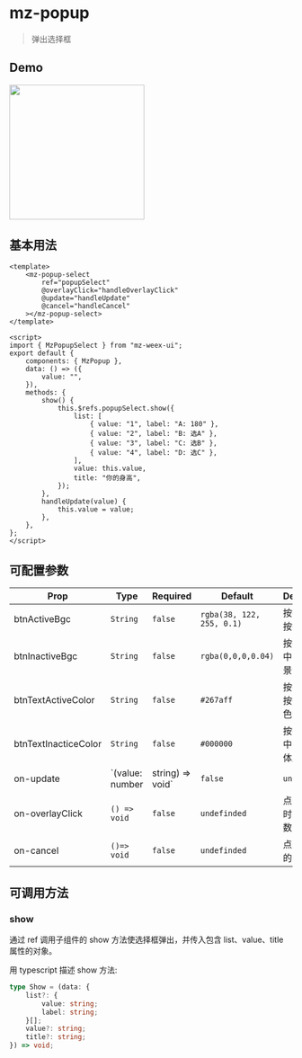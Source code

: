# mz-popup

> 弹出选择框

## Demo

<img src="../../example/mz-popup-mz-popup-select/example.jpg" width="240px"/>

## 基本用法

```vue
<template>
    <mz-popup-select
        ref="popupSelect"
        @overlayClick="handleOverlayClick"
        @update="handleUpdate"
        @cancel="handleCancel"
    ></mz-popup-select>
</template>

<script>
import { MzPopupSelect } from "mz-weex-ui";
export default {
    components: { MzPopup },
    data: () => ({
        value: "",
    }),
    methods: {
        show() {
            this.$refs.popupSelect.show({
                list: [
                    { value: "1", label: "A: 180" },
                    { value: "2", label: "B: 选A" },
                    { value: "3", label: "C: 选B" },
                    { value: "4", label: "D: 选C" },
                ],
                value: this.value,
                title: "你的身高",
            });
        },
        handleUpdate(value) {
            this.value = value;
        },
    },
};
</script>
```

## 可配置参数

| Prop                 | Type                               | Required | Default                   | Description                |
| -------------------- | ---------------------------------- | -------- | ------------------------- | -------------------------- |
| btnActiveBgc         | `String`                           | `false`  | `rgba(38, 122, 255, 0.1)` | 按钮选中时按钮背景色       |
| btnInactiveBgc       | `String`                           | `false`  | `rgba(0,0,0,0.04)`        | 按钮不被选中时按钮背景色   |
| btnTextActiveColor   | `String`                           | `false`  | `#267aff`                 | 按钮选中时按钮字体颜色     |
| btnTextInacticeColor | `String`                           | `false`  | `#000000`                 | 按钮不被选中时按钮字体颜色 |
| on-update            | `(value: number | string) => void` | `false`  | `undefinded`              | 点击一个选项时的回调函数   |
| on-overlayClick      | `() => void`                       | `false`  | `undefinded`              | 点击遮罩层时的回调函数     |
| on-cancel            | `()=> void`                        | `false`  | `undefinded`              | 点击取消时的回调函数       |

## 可调用方法

### show

通过 ref 调用子组件的 show 方法使选择框弹出，并传入包含 list、value、title 属性的对象。

用 typescript 描述 show 方法:

```ts
type Show = (data: {
    list?: {
        value: string;
        label: string;
    }[];
    value?: string;
    title?: string;
}) => void;
```
